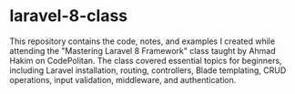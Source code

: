 # laravel-8-class
This repository contains the code, notes, and examples I created while attending the "Mastering Laravel 8 Framework" class taught by Ahmad Hakim on CodePolitan. The class covered essential topics for beginners, including Laravel installation, routing, controllers, Blade templating, CRUD operations, input validation, middleware, and authentication.
